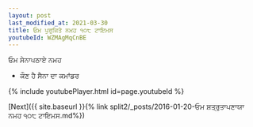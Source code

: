 ```yaml
---
layout: post
last_modified_at: 2021-03-30
title: ਓਮ ਪੁਰੁਜਿਤੇ ਨਮਹ ੧੦੮ ਟਾਇਮਸ
youtubeId: WZMAgMqCnBE
---
```

 
 
 ਓਮ ਸੇਨਾਪਠਾਏ ਨਮਹ  
 
 -  ਕੌਣ ਹੈ ਸੈਨਾ ਦਾ ਕਮਾਂਡਰ 
 
  
 
  
 
 
 
 
 
 


{% include youtubePlayer.html id=page.youtubeId %}
 
[Next]({{ site.baseurl }}{% link  split2/_posts/2016-01-20-ਓਮ ਸ਼ਤ੍ਰੁਤਾਪਣਾਯਾ ਨਮਹ ੧੦੮ ਟਾਇਮਸ.md%})
 
